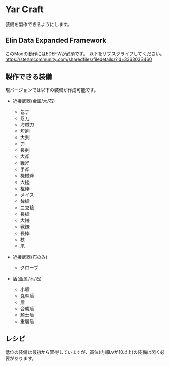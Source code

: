 # Yar Craft
装備を製作できるようにします。

## Elin Data Expanded Framework
このModの動作にはEDEFWが必須です。
以下をサブスクライブしてください。
https://steamcommunity.com/sharedfiles/filedetails/?id=3363033460

## 製作できる装備
現バージョンでは以下の装備が作成可能です。

+ 近接武器(金属/木/石)
	- 包丁
	- 忍刀
	- 海賊刀
	- 短剣
	- 大剣
	- 刀
	- 長剣
	- 大斧
	- 戦斧
	- 手斧
	- 機械斧
	- 大槌
	- 棍棒
	- メイス
	- 鉾槍
	- 三叉槍
	- 長槍
	- 大鎌
	- 戦鎌
	- 長棒
	- 杖
	- 爪
+ 近接武器(布のみ)
	- グローブ

+ 盾(金属/木/石)
	- 小盾
	- 丸型盾
	- 盾
	- 合成盾
	- 騎士盾
	- 重層盾

## レシピ

低位の装備は最初から習得していますが、高位(内部Lvが10以上)の装備は閃く必要があります。
